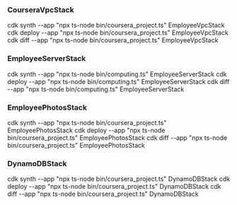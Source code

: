 ### CourseraVpcStack
cdk synth --app "npx ts-node bin/coursera_project.ts" EmployeeVpcStack
cdk deploy --app "npx ts-node bin/coursera_project.ts" EmployeeVpcStack
cdk diff --app "npx ts-node bin/coursera_project.ts" EmployeeVpcStack


### EmployeeServerStack
cdk synth --app "npx ts-node bin/computing.ts" EmployeeServerStack
cdk deploy --app "npx ts-node bin/computing.ts" EmployeeServerStack
cdk diff --app "npx ts-node bin/computing.ts" EmployeeServerStack

### EmployeePhotosStack
cdk synth --app "npx ts-node bin/coursera_project.ts" EmployeePhotosStack
cdk deploy --app "npx ts-node bin/coursera_project.ts" EmployeePhotosStack
cdk diff --app "npx ts-node bin/coursera_project.ts" EmployeePhotosStack

### DynamoDBStack
cdk synth --app "npx ts-node bin/coursera_project.ts" DynamoDBStack
cdk deploy --app "npx ts-node bin/coursera_project.ts" DynamoDBStack
cdk diff --app "npx ts-node bin/coursera_project.ts" DynamoDBStack

